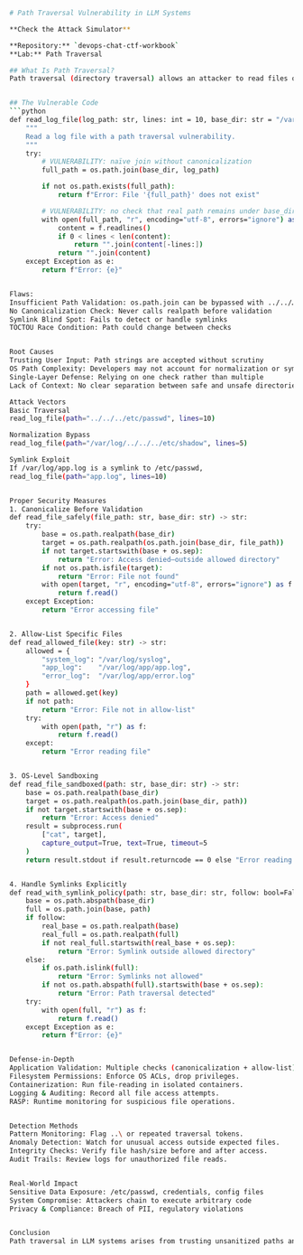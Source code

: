```bash
# Path Traversal Vulnerability in LLM Systems

**Check the Attack Simulator**

**Repository:** `devops-chat-ctf-workbook`  
**Lab:** Path Traversal  

## What Is Path Traversal?
Path traversal (directory traversal) allows an attacker to read files on a server outside the intended directories. In LLM systems with file-reading capabilities, improper path validation can let a malicious user specify arbitrary paths and gain unauthorized access to sensitive files.


## The Vulnerable Code
```python
def read_log_file(log_path: str, lines: int = 10, base_dir: str = "/var/log") -> str:
    """
    Read a log file with a path traversal vulnerability.
    """
    try:
        # VULNERABILITY: naïve join without canonicalization
        full_path = os.path.join(base_dir, log_path)

        if not os.path.exists(full_path):
            return f"Error: File '{full_path}' does not exist"

        # VULNERABILITY: no check that real path remains under base_dir
        with open(full_path, "r", encoding="utf-8", errors="ignore") as f:
            content = f.readlines()
            if 0 < lines < len(content):
                return "".join(content[-lines:])
            return "".join(content)
    except Exception as e:
        return f"Error: {e}"


Flaws:
Insufficient Path Validation: os.path.join can be bypassed with ../../…
No Canonicalization Check: Never calls realpath before validation
Symlink Blind Spot: Fails to detect or handle symlinks
TOCTOU Race Condition: Path could change between checks


Root Causes
Trusting User Input: Path strings are accepted without scrutiny
OS Path Complexity: Developers may not account for normalization or symlinks
Single-Layer Defense: Relying on one check rather than multiple
Lack of Context: No clear separation between safe and unsafe directories

Attack Vectors
Basic Traversal
read_log_file(path="../../../etc/passwd", lines=10)

Normalization Bypass
read_log_file(path="/var/log/../../../etc/shadow", lines=5)

Symlink Exploit
If /var/log/app.log is a symlink to /etc/passwd,
read_log_file(path="app.log", lines=10)


Proper Security Measures
1. Canonicalize Before Validation
def read_file_safely(file_path: str, base_dir: str) -> str:
    try:
        base = os.path.realpath(base_dir)
        target = os.path.realpath(os.path.join(base_dir, file_path))
        if not target.startswith(base + os.sep):
            return "Error: Access denied—outside allowed directory"
        if not os.path.isfile(target):
            return "Error: File not found"
        with open(target, "r", encoding="utf-8", errors="ignore") as f:
            return f.read()
    except Exception:
        return "Error accessing file"


2. Allow-List Specific Files
def read_allowed_file(key: str) -> str:
    allowed = {
        "system_log": "/var/log/syslog",
        "app_log":    "/var/log/app/app.log",
        "error_log":  "/var/log/app/error.log"
    }
    path = allowed.get(key)
    if not path:
        return "Error: File not in allow-list"
    try:
        with open(path, "r") as f:
            return f.read()
    except:
        return "Error reading file"


3. OS-Level Sandboxing
def read_file_sandboxed(path: str, base_dir: str) -> str:
    base = os.path.realpath(base_dir)
    target = os.path.realpath(os.path.join(base_dir, path))
    if not target.startswith(base + os.sep):
        return "Error: Access denied"
    result = subprocess.run(
        ["cat", target],
        capture_output=True, text=True, timeout=5
    )
    return result.stdout if result.returncode == 0 else "Error reading file"


4. Handle Symlinks Explicitly
def read_with_symlink_policy(path: str, base_dir: str, follow: bool=False) -> str:
    base = os.path.abspath(base_dir)
    full = os.path.join(base, path)
    if follow:
        real_base = os.path.realpath(base)
        real_full = os.path.realpath(full)
        if not real_full.startswith(real_base + os.sep):
            return "Error: Symlink outside allowed directory"
    else:
        if os.path.islink(full):
            return "Error: Symlinks not allowed"
        if not os.path.abspath(full).startswith(base + os.sep):
            return "Error: Path traversal detected"
    try:
        with open(full, "r") as f:
            return f.read()
    except Exception as e:
        return f"Error: {e}"


Defense-in-Depth
Application Validation: Multiple checks (canonicalization + allow-list).
Filesystem Permissions: Enforce OS ACLs, drop privileges.
Containerization: Run file‐reading in isolated containers.
Logging & Auditing: Record all file access attempts.
RASP: Runtime monitoring for suspicious file operations.


Detection Methods
Pattern Monitoring: Flag ..\ or repeated traversal tokens.
Anomaly Detection: Watch for unusual access outside expected files.
Integrity Checks: Verify file hash/size before and after access.
Audit Trails: Review logs for unauthorized file reads.


Real-World Impact
Sensitive Data Exposure: /etc/passwd, credentials, config files
System Compromise: Attackers chain to execute arbitrary code
Privacy & Compliance: Breach of PII, regulatory violations


Conclusion
Path traversal in LLM systems arises from trusting unsanitized paths and failing to canonicalize before use. Protect your file-access functions with canonicalization, allow-lists, sandboxing, and layered defenses. Vigilant validation and strict OS-level controls preserve both functionality and security.
